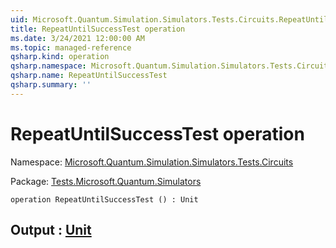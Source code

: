 ```yaml
---
uid: Microsoft.Quantum.Simulation.Simulators.Tests.Circuits.RepeatUntilSuccessTest
title: RepeatUntilSuccessTest operation
ms.date: 3/24/2021 12:00:00 AM
ms.topic: managed-reference
qsharp.kind: operation
qsharp.namespace: Microsoft.Quantum.Simulation.Simulators.Tests.Circuits
qsharp.name: RepeatUntilSuccessTest
qsharp.summary: ''
---
```


# RepeatUntilSuccessTest operation

Namespace: [Microsoft.Quantum.Simulation.Simulators.Tests.Circuits](xref:Microsoft.Quantum.Simulation.Simulators.Tests.Circuits)

Package: [Tests.Microsoft.Quantum.Simulators](https://nuget.org/packages/Tests.Microsoft.Quantum.Simulators)




```qsharp
operation RepeatUntilSuccessTest () : Unit
```


## Output : [Unit](xref:microsoft.quantum.lang-ref.unit)

